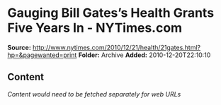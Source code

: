 # Gauging Bill Gates’s Health Grants Five Years In - NYTimes.com

**Source:** http://www.nytimes.com/2010/12/21/health/21gates.html?hp=&pagewanted=print
**Folder:** Archive
**Added:** 2010-12-20T22:10:10




## Content
*Content would need to be fetched separately for web URLs*
